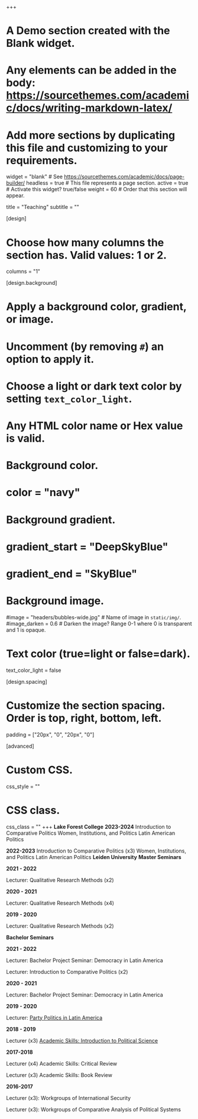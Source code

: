 +++
# A Demo section created with the Blank widget.
# Any elements can be added in the body: https://sourcethemes.com/academic/docs/writing-markdown-latex/
# Add more sections by duplicating this file and customizing to your requirements.

widget = "blank"  # See https://sourcethemes.com/academic/docs/page-builder/
headless = true  # This file represents a page section.
active = true  # Activate this widget? true/false
weight = 60  # Order that this section will appear.

title = "Teaching"
subtitle = ""

[design]
  # Choose how many columns the section has. Valid values: 1 or 2.
  columns = "1"

[design.background]
  # Apply a background color, gradient, or image.
  #   Uncomment (by removing `#`) an option to apply it.
  #   Choose a light or dark text color by setting `text_color_light`.
  #   Any HTML color name or Hex value is valid.

  # Background color.
  # color = "navy"
  
  # Background gradient.
  # gradient_start = "DeepSkyBlue"
  # gradient_end = "SkyBlue"
  
  # Background image.
  #image = "headers/bubbles-wide.jpg"  # Name of image in `static/img/`.
  #image_darken = 0.6  # Darken the image? Range 0-1 where 0 is transparent and 1 is opaque.

  # Text color (true=light or false=dark).
  text_color_light = false

[design.spacing]
  # Customize the section spacing. Order is top, right, bottom, left.
  padding = ["20px", "0", "20px", "0"]

[advanced]
 # Custom CSS. 
 css_style = ""
 
 # CSS class.
 css_class = ""
+++
**Lake Forest College**
**2023-2024**
Introduction to Comparative Politics
Women, Institutions, and Politics
Latin American Politics 

**2022-2023**
Introduction to Comparative Politics (x3)
Women, Institutions, and Politics
Latin American Politics 
**Leiden University**
**Master Seminars**

**2021 - 2022**

Lecturer: Qualitative Research Methods (x2)

**2020 - 2021**

Lecturer: Qualitative Research Methods (x4)

**2019 - 2020** 

Lecturer: Qualitative Research Methods (x2)

**Bachelor Seminars**

**2021 - 2022**

Lecturer: Bachelor Project Seminar: Democracy in Latin America

Lecturer: Introduction to Comparative Politics (x2)

**2020 - 2021**

Lecturer: Bachelor Project Seminar: Democracy in Latin America

**2019 - 2020** 

Lecturer: [Party Politics in Latin America](https://studiegids.universiteitleiden.nl/courses/97255/party-politics-in-latin-america)

**2018 - 2019**

Lecturer (x3) [Academic Skills: Introduction to Political Science](https://studiegids.universiteitleiden.nl/en/courses/78853/introduction-to-political-science) <br>


**2017-2018**

Lecturer (x4) Academic Skills: Critical Review <br>

Lecturer (x3) Academic Skills: Book Review <br>

**2016-2017**

Lecturer (x3): Workgroups of International Security 

Lecturer (x3): Workgroups of Comparative Analysis of Political Systems

